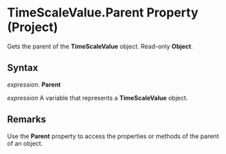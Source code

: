 
# TimeScaleValue.Parent Property (Project)

Gets the parent of the  **TimeScaleValue** object. Read-only **Object**.


## Syntax

 _expression_. **Parent**

 _expression_ A variable that represents a **TimeScaleValue** object.


## Remarks

Use the  **Parent** property to access the properties or methods of the parent of an object.

